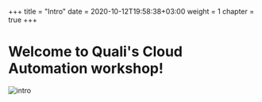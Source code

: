 +++
title = "Intro"
date = 2020-10-12T19:58:38+03:00
weight = 1
chapter = true
+++

# Welcome to Quali's Cloud Automation workshop!

![intro](/images/intro/Welcome.png)
